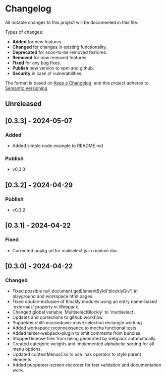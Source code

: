 # Changelog

All notable changes to this project will be documented in this file.

Types of changes:

- **Added** for new features.
- **Changed** for changes in existing functionality.
- **Deprecated** for soon-to-be removed features.
- **Removed** for now removed features.
- **Fixed** for any bug fixes.
- **Publish** new version to npm and github.
- **Security** in case of vulnerabilities.

The format is based on [Keep a Changelog](https://keepachangelog.com/en/1.1.0/),
and this project adheres to [Semantic Versioning](https://semver.org/spec/v2.0.0.html).

## Unreleased

## [0.3.3] - 2024-05-07

### Added

- Added simple node example to README.md

### Publish

- v0.3.3

## [0.3.2] - 2024-04-29

### Publish

- v0.3.2

## [0.3.1] - 2024-04-22

### Fixed

- Corrected unpkg url for muliselect.js in readme doc.

## [0.3.0] - 2024-04-22

### Changed

- Fixed possible null document.getElementById('blocklyDiv') in playground and workspace html pages.
- Fixed double-inclusion of Blockly modules using an entry name-based 'externals' property in Webpack.
- Changed global variable 'MultiselectBlockly' to 'multiselect'.
- Updates and corrections to github workflow.
- Puppeteer shift-mousedown-move selection rectangle working
- Added workspace reconnaissance to mocha functional tests.
- Added terser-webpack-plugin to omit comments from bundles.
- Stopped license files from being generated by webpack automatically.
- Created categoric weights and implemented alphabetic sorting for all menu options.
- Updated contextMenusCss to use :has operator to style parent elements.
- Added puppeteer-screen-recorder for test validation and documentation work.
